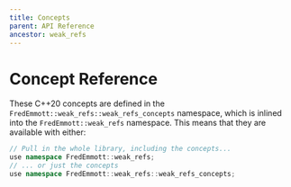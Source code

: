 ```yaml
---
title: Concepts
parent: API Reference
ancestor: weak_refs
---
```


# Concept Reference

These C++20 concepts are defined in the `FredEmmott::weak_refs::weak_refs_concepts` namespace, which is inlined into the `FredEmmott::weak_refs` namespace. This means that they are available with either:

```c++
// Pull in the whole library, including the concepts...
use namespace FredEmmott::weak_refs;
// ... or just the concepts
use namespace FredEmmott::weak_refs::weak_refs_concepts;
```
